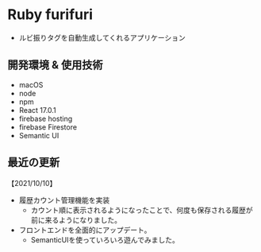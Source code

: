 # Ruby furifuri

- ルビ振りタグを自動生成してくれるアプリケーション

## 開発環境 & 使用技術
- macOS
- node
- npm
- React 17.0.1
- firebase hosting
- firebase Firestore
- Semantic UI

## 最近の更新
【2021/10/10】
- 履歴カウント管理機能を実装
  - カウント順に表示されるようになったことで、何度も保存される履歴が前に来るようになりました。
- フロントエンドを全面的にアップデート。
  - SemanticUIを使っていろいろ遊んでみました。
